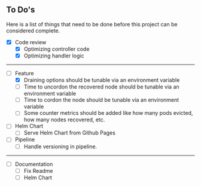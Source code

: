 
## To Do's
Here is a list of things that need to be done before this project can be considered complete.

* [x] Code review
  * [x] Optimizing controller code
  * [x] Optimizing handler logic
----

* [ ] Feature
  * [x] Draining options should be tunable via an environment variable
  * [ ] Time to uncordon the recovered node should be tunable via an environment variable
  * [ ] Time to cordon the node should be tunable via an environment variable
  * [ ] Some counter metrics should be added like how many pods evicted, how many nodes recovered, etc.
* [ ] Helm Chart 
  * [ ] Serve Helm Chart from Github Pages
* [ ] Pipeline
  * [ ] Handle versioning in pipeline.

----
* [ ] Documentation
  * [ ] Fix Readme
  * [ ] Helm Chart